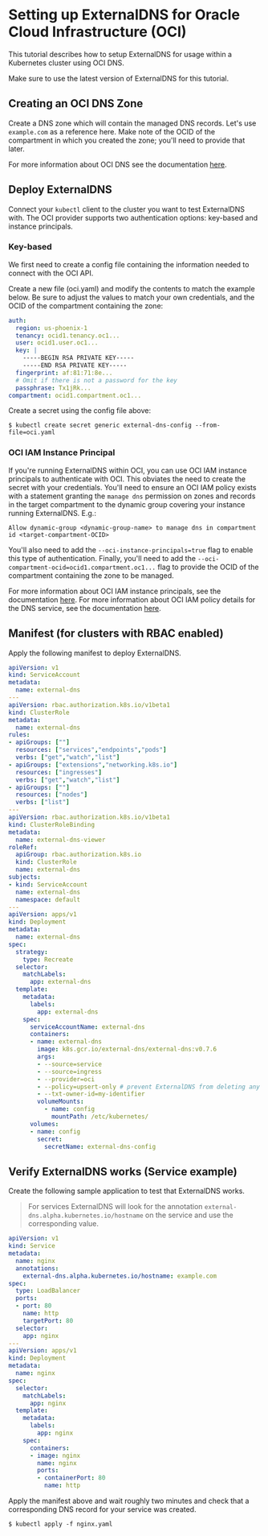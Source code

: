# Setting up ExternalDNS for Oracle Cloud Infrastructure (OCI)

This tutorial describes how to setup ExternalDNS for usage within a Kubernetes cluster using OCI DNS.

Make sure to use the latest version of ExternalDNS for this tutorial.

## Creating an OCI DNS Zone

Create a DNS zone which will contain the managed DNS records. Let's use
`example.com` as a reference here.  Make note of the OCID of the compartment
in which you created the zone; you'll need to provide that later.

For more information about OCI DNS see the documentation [here][1].

## Deploy ExternalDNS

Connect your `kubectl` client to the cluster you want to test ExternalDNS with.
The OCI provider supports two authentication options: key-based and instance
principals.

### Key-based

We first need to create a config file containing the information needed to connect with the OCI API.

Create a new file (oci.yaml) and modify the contents to match the example
below. Be sure to adjust the values to match your own credentials, and the OCID
of the compartment containing the zone:

```yaml
auth:
  region: us-phoenix-1
  tenancy: ocid1.tenancy.oc1...
  user: ocid1.user.oc1...
  key: |
    -----BEGIN RSA PRIVATE KEY-----
    -----END RSA PRIVATE KEY-----
  fingerprint: af:81:71:8e...
  # Omit if there is not a password for the key
  passphrase: Tx1jRk...
compartment: ocid1.compartment.oc1...
```

Create a secret using the config file above:

```shell
$ kubectl create secret generic external-dns-config --from-file=oci.yaml
```

### OCI IAM Instance Principal

If you're running ExternalDNS within OCI, you can use OCI IAM instance
principals to authenticate with OCI.  This obviates the need to create the
secret with your credentials.  You'll need to ensure an OCI IAM policy exists
with a statement granting the `manage dns` permission on zones and records in
the target compartment to the dynamic group covering your instance running
ExternalDNS.
E.g.:

```
Allow dynamic-group <dynamic-group-name> to manage dns in compartment id <target-compartment-OCID>
```

You'll also need to add the `--oci-instance-principals=true` flag to enable
this type of authentication. Finally, you'll need to add the
`--oci-compartment-ocid=ocid1.compartment.oc1...` flag to provide the OCID of
the compartment containing the zone to be managed.

For more information about OCI IAM instance principals, see the documentation [here][2].
For more information about OCI IAM policy details for the DNS service, see the documentation [here][3].

## Manifest (for clusters with RBAC enabled)

Apply the following manifest to deploy ExternalDNS.

```yaml
apiVersion: v1
kind: ServiceAccount
metadata:
  name: external-dns
---
apiVersion: rbac.authorization.k8s.io/v1beta1
kind: ClusterRole
metadata:
  name: external-dns
rules:
- apiGroups: [""]
  resources: ["services","endpoints","pods"]
  verbs: ["get","watch","list"]
- apiGroups: ["extensions","networking.k8s.io"]
  resources: ["ingresses"]
  verbs: ["get","watch","list"]
- apiGroups: [""]
  resources: ["nodes"]
  verbs: ["list"]
---
apiVersion: rbac.authorization.k8s.io/v1beta1
kind: ClusterRoleBinding
metadata:
  name: external-dns-viewer
roleRef:
  apiGroup: rbac.authorization.k8s.io
  kind: ClusterRole
  name: external-dns
subjects:
- kind: ServiceAccount
  name: external-dns
  namespace: default
---
apiVersion: apps/v1
kind: Deployment
metadata:
  name: external-dns
spec:
  strategy:
    type: Recreate
  selector:
    matchLabels:
      app: external-dns
  template:
    metadata:
      labels:
        app: external-dns
    spec:
      serviceAccountName: external-dns
      containers:
      - name: external-dns
        image: k8s.gcr.io/external-dns/external-dns:v0.7.6
        args:
        - --source=service
        - --source=ingress
        - --provider=oci
        - --policy=upsert-only # prevent ExternalDNS from deleting any records, omit to enable full synchronization
        - --txt-owner-id=my-identifier
        volumeMounts:
          - name: config
            mountPath: /etc/kubernetes/
      volumes:
      - name: config
        secret:
          secretName: external-dns-config
```

## Verify ExternalDNS works (Service example)

Create the following sample application to test that ExternalDNS works.

> For services ExternalDNS will look for the annotation `external-dns.alpha.kubernetes.io/hostname` on the service and use the corresponding value.

```yaml
apiVersion: v1
kind: Service
metadata:
  name: nginx
  annotations:
    external-dns.alpha.kubernetes.io/hostname: example.com
spec:
  type: LoadBalancer
  ports:
  - port: 80
    name: http
    targetPort: 80
  selector:
    app: nginx
---
apiVersion: apps/v1
kind: Deployment
metadata:
  name: nginx
spec:
  selector:
    matchLabels:
      app: nginx
  template:
    metadata:
      labels:
        app: nginx
    spec:
      containers:
      - image: nginx
        name: nginx
        ports:
        - containerPort: 80
          name: http
```

Apply the manifest above and wait roughly two minutes and check that a corresponding DNS record for your service was created.

```
$ kubectl apply -f nginx.yaml
```

[1]: https://docs.cloud.oracle.com/iaas/Content/DNS/Concepts/dnszonemanagement.htm
[2]: https://docs.cloud.oracle.com/iaas/Content/Identity/Reference/dnspolicyreference.htm
[3]: https://docs.cloud.oracle.com/iaas/Content/Identity/Tasks/callingservicesfrominstances.htm

